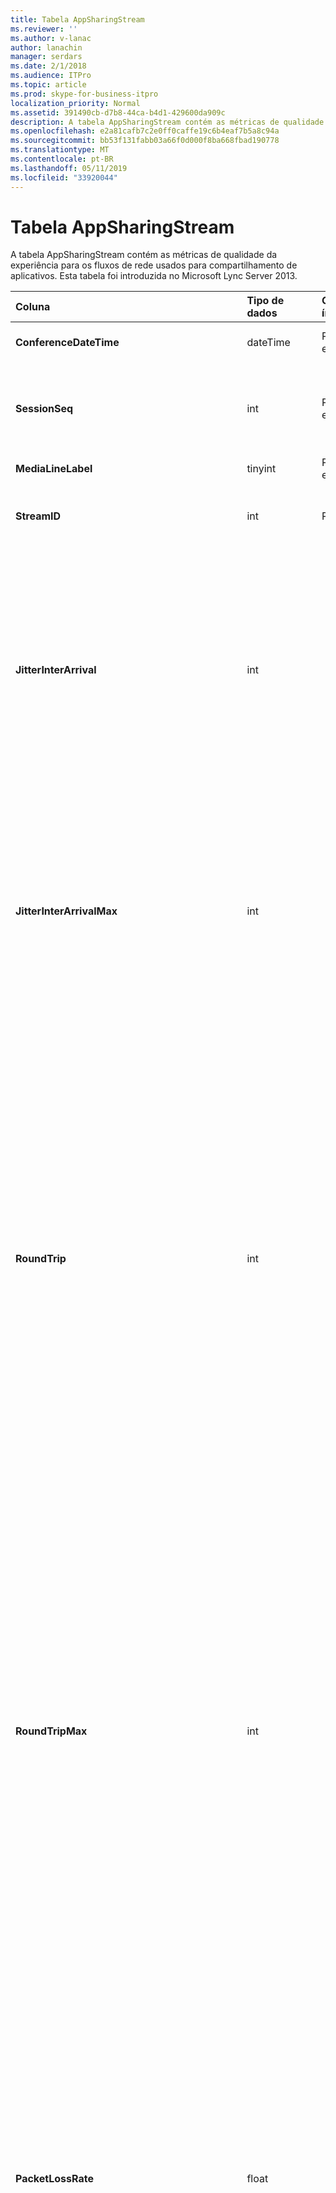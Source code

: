 ```yaml
---
title: Tabela AppSharingStream
ms.reviewer: ''
ms.author: v-lanac
author: lanachin
manager: serdars
ms.date: 2/1/2018
ms.audience: ITPro
ms.topic: article
ms.prod: skype-for-business-itpro
localization_priority: Normal
ms.assetid: 391490cb-d7b8-44ca-b4d1-429600da909c
description: A tabela AppSharingStream contém as métricas de qualidade da experiência para os fluxos de rede usados para compartilhamento de aplicativos. Esta tabela foi introduzida no Microsoft Lync Server 2013.
ms.openlocfilehash: e2a81cafb7c2e0ff0caffe19c6b4eaf7b5a8c94a
ms.sourcegitcommit: bb53f131fabb03a66f0d000f8ba668fbad190778
ms.translationtype: MT
ms.contentlocale: pt-BR
ms.lasthandoff: 05/11/2019
ms.locfileid: "33920044"
---
```

# <a name="appsharingstream-table"></a>Tabela AppSharingStream
 
A tabela AppSharingStream contém as métricas de qualidade da experiência para os fluxos de rede usados para compartilhamento de aplicativos. Esta tabela foi introduzida no Microsoft Lync Server 2013.
  
|**Coluna**|**Tipo de dados**|**Chave/índice**|**Detalhes**|
|:-----|:-----|:-----|:-----|
|**ConferenceDateTime** <br/> |dateTime  <br/> |Primária, estrangeira  <br/> |Data e hora em que a sessão foi iniciada.  <br/> |
|**SessionSeq** <br/> |int  <br/> |Primária, estrangeira  <br/> |Identificador sequencial usado para distinguir entre sessões que foram iniciadas na mesma data e ao mesmo tempo.  <br/> |
|**MediaLineLabel** <br/> |tinyint  <br/> |Primária, estrangeira  <br/> | Consulte a [Tabela MediaLine](https://docs.microsoft.com/skypeforbusiness/schema-reference/quality-of-experience-qoe-database-schema/medialine-0). <br/> |
|**StreamID** <br/> |int  <br/> |Primária  <br/> |Identificador exclusivo do fluxo de compartilhamento de aplicativo.  <br/> |
|**JitterInterArrival** <br/> |int  <br/> ||Tremulação média detectada entre chegadas de pacote RTP. (Tremulação é uma medição de quanto uma chamada treme.) Valores altos de tremulação são normalmente causados por congestionamento ou por um servidor de mídia sobrecarregado e resultam em perda ou distorção de áudio.  <br/> |
|**JitterInterArrivalMax** <br/> |int  <br/> ||Tremulação máxima detectada entre entradas de pacotes RTP. (É uma medida de "shakiness" de uma chamada de tremulação.) Os valores de tremulação alta normalmente são causados por congestionamento ou um servidor de mídia sobrecarregado e resultam em áudio distorcido ou perdido.  <br/> |
|**RoundTrip** <br/> |int  <br/> ||Quantidade média (em milissegundos) exigida para que um pacote de protocolo RTP viaje até outro ponto de extremidade e retorne. Tempos de viagem de ida e volta de 200 milissegundos ou menos são considerados de qualidade aceitável.  <br/> Os valores altos de tempo de resposta podem ser causados por roteamento de chamadas internacionais, configuração incorreta de um roteamento ou um servidor de mídia sobrecarregado. Tempos de resposta altos resultam em dificuldades para conversas de áudio bidirecionais e em tempo real.  <br/> |
|**RoundTripMax** <br/> |int  <br/> ||Quantidade máxima de (em milissegundos) necessária para um pacote de protocolo de transporte em tempo real para viajar para outro ponto de extremidade e, em seguida, novamente. Tempos de ida e volta de 200 milissegundos ou menos são considerados de qualidade aceitável.  <br/> Altos valores de tempo de resposta podem ser causados por roteamento de chamadas internacionais, configuração incorreta de um roteamento ou um servidor de mídia sobrecarregado. Tempos de resposta altos resultam em dificuldades para conversas de áudio bidirecionais e em tempo real.  <br/> |
|**PacketLossRate** <br/> |float  <br/> ||Taxa média de perda de pacotes de RTP (protocolo de transporte em tempo real). (A perda de pacotes ocorre quando pacotes de RTP, um protocolo usado para transmitir áudio e vídeo pela Internet, falha ao tentar alcançar seu destino). Altas taxas de perda geralmente são causadas por congestionamento, insuficiência da largura de banda, congestionamento ou interferência na rede sem fio ou um servidor de mídia sobrecarregado. A perda de pacotes normalmente resulta em distorção ou perda de áudio.  <br/> |
|**PacketLossRateMax** <br/> |float  <br/> ||Taxa máxima de perda de pacote real-time Transport Protocol (RTP). (A perda de pacote ocorre quando há falha de pacotes RTP, um protocolo usado para transmitir áudio e vídeo através da Internet, para atingir seu destino.) Taxas de perda de alta são geralmente causadas por congestionamento; falta de largura de banda; congestionamento sem fio ou interferência; ou um servidor de mídia sobrecarregado. A perda de pacote normalmente resulta em perda ou distorção de áudio.  <br/> |
|**PacketUtilization** <br/> |int  <br/> ||Número de pacotes enviados.  <br/> |
|**BandwidthEst** <br/> |int  <br/> ||Estimado unidirecional largura de banda disponível no final da sessão. Relatado em bits por segundo.  <br/> |
|**AppSharingPayloadDescription** <br/> |int  <br/> ||Descrição da carga do compartilhamento de aplicativos.  <br/> |
|**RelativeOneWayTotal** <br/> |float  <br/> ||Quantidade total de latência unidirecional. Latência de unidirecional relativa mede o atraso entre o cliente e o servidor.  <br/> |
|**RelativeOneWayAverage** <br/> |float  <br/> ||Quantidade média de latência unidirecional. Latência de unidirecional relativa mede o atraso entre o cliente e o servidor.  <br/> |
|**RelativeOneWayMax** <br/> |float  <br/> ||Quantidade máxima de latência unidirecional. Latência de unidirecional relativa mede o atraso entre o cliente e o servidor.  <br/> |
|**RelativeOneWayBurstOccurrences** <br/> |int  <br/> ||Ocorrências de intermitência unidirecional total. Uma transmissão "intermitente" é uma transmissão onde os fluxos de dados picos imprevisíveis em vez de um fluxo contínuo. Essa métrica mede o fluxo de dados entre o cliente e o servidor.  <br/> |
|**RelativeOneWayBurstDensity** <br/> |float  <br/> ||Densidade da intermitência unidirecional total. Uma transmissão "intermitente" é uma transmissão onde os fluxos de dados picos imprevisíveis em vez de um fluxo contínuo. Essa métrica mede o fluxo de dados entre o cliente e o servidor.  <br/> |
|**RelativeOneWayBurstDuration** <br/> |float  <br/> ||Duração da intermitência unidirecional total. Uma transmissão "intermitente" é uma transmissão onde os fluxos de dados picos imprevisíveis em vez de um fluxo contínuo. Essa métrica mede o fluxo de dados entre o cliente e o servidor.  <br/> |
|**RelativeOneWayGapOccurrences** <br/> |int  <br/> ||Ocorrências de intervalo unidirecional total. Uma transmissão "intermitente" é uma transmissão onde os fluxos de dados picos imprevisíveis em vez de um fluxo constante; lacunas indicam atrasos entre esses picos. Essa métrica mede o fluxo de dados entre o cliente e o servidor.  <br/> |
|**RelativeOneWayGapDensity** <br/> |float  <br/> ||Densidade do intervalo unidirecional total. Uma transmissão "intermitente" é uma transmissão onde os fluxos de dados picos imprevisíveis em vez de um fluxo constante; lacunas indicam atrasos entre esses picos. Essa métrica mede o fluxo de dados entre o cliente e o servidor.  <br/> |
|**RelativeOneWayGapDuration** <br/> |float  <br/> ||Duração do intervalo unidirecional total. Uma transmissão "intermitente" é uma transmissão onde os fluxos de dados picos imprevisíveis em vez de um fluxo constante; lacunas indicam atrasos entre esses picos. Essa métrica mede o fluxo de dados entre o cliente e o servidor.  <br/> |
|**ApplicationSharingType** <br/> |varChar(256)  <br/> ||Tipo de conteúdo e função de aplicativo (participante do compartilhamento ou visualizador).  <br/> |
|**RDPTileProcessingLatencyTotal** <br/> |float  <br/> ||Tempo total de processamento de blocos de protocolo RDP (RDP). Um total de superior é igual a um atraso mais na experiência de visualização.  <br/> |
|**RDPTileProcessingLatencyAverage** <br/> |float  <br/> ||Tempo médio de processamento de blocos de protocolo RDP (RDP). Um total de superior é igual a um atraso mais na experiência de visualização.  <br/> |
|**RDPTileProcessingLatencyMax** <br/> |float  <br/> ||Tempo máximo de processamento de blocos de protocolo RDP (RDP). Um total de superior é igual a um atraso mais na experiência de visualização.  <br/> |
|**RDPTileProcessingLatencyBurstOccurrences** <br/> |int  <br/> ||Ocorrências de intermitência no tempo de processamento de blocos de protocolo RDP (RDP). Uma transmissão "intermitente" é uma transmissão onde os fluxos de dados picos imprevisíveis em vez de um fluxo contínuo.  <br/> |
|**RDPTileProcessingLatencyBurstDensity** <br/> |float  <br/> ||Densidade da intermitência no tempo de processamento de blocos de protocolo RDP (RDP). Uma transmissão "intermitente" é uma transmissão onde os fluxos de dados picos imprevisíveis em vez de um fluxo contínuo.  <br/> |
|**RDPTileProcessingLatencyBurstDuration** <br/> |float  <br/> ||Intermitência duração em que o tempo de processamento de blocos de protocolo RDP (RDP). Uma transmissão "intermitente" é uma transmissão onde os fluxos de dados picos imprevisíveis em vez de um fluxo contínuo.  <br/> |
|**RDPTileProcessingLatencyGapOccurrences** <br/> |int  <br/> ||Ocorrências de intervalo no tempo de processamento de blocos de protocolo RDP (RDP).  <br/> |
|**RDPTileProcessingLatencyGapDensity** <br/> |float  <br/> ||Densidade do intervalo no tempo de processamento de blocos de protocolo RDP (RDP). Densidade do intervalo baixa equivale a uma melhor experiência de exibição.  <br/> |
|**RDPTileProcessingLatencyGapDuration** <br/> |float  <br/> ||Duração do intervalo em que o tempo de processamento de blocos de protocolo RDP (RDP). Durações lacuna curto equiparar para uma melhor experiência de exibição.  <br/> |
|**CaptureTileRateTotal** <br/> |float  <br/> ||Taxa total de blocos capturados (em blocos por segundo).  <br/> |
|**CaptureTileRateAverage** <br/> |float  <br/> ||Taxa média de blocos capturados (em blocos por segundo).  <br/> |
|**CaptureTileRateMax** <br/> |float  <br/> ||Taxa máxima de blocos capturados (em blocos por segundo).  <br/> |
|**CaptureTileRateBurstOccurrences** <br/> |int  <br/> ||Ocorrências de intermitência na taxa de blocos capturados (em blocos por segundo).  <br/> |
|**CaptureTileRateBurstDensity** <br/> |float  <br/> ||Densidade da intermitência na taxa de blocos capturados (em blocos por segundo).  <br/> |
|**CaptureTileRateBurstDuration** <br/> |float  <br/> ||Duração da intermitência na taxa de blocos capturados (em blocos por segundo).  <br/> |
|**CaptureTileRateGapOccurrences** <br/> |int  <br/> ||Ocorrências de intervalo na taxa de blocos capturados (em blocos por segundo).  <br/> |
|**CaptureTileRateGapDensity** <br/> |float  <br/> ||Densidade do intervalo na taxa de blocos capturados (em blocos por segundo).  <br/> |
|**CaptureTileRateGapDuration** <br/> |float  <br/> ||Duração do intervalo na taxa de blocos capturados (em blocos por segundo).  <br/> |
|**SpoiledTilePercentTotal** <br/> |float  <br/> ||Porcentagem total do conteúdo que não chegou ao visualizador, mas foi em vez disso descartado e substituído por conteúdo recente.  <br/> |
|**SpoiledTilePercentAverage** <br/> |float  <br/> ||Porcentagem média do conteúdo que não chegou ao visualizador, mas foi em vez disso descartado e substituído por conteúdo recente.  <br/> |
|**SpoiledTilePercentMax** <br/> |float  <br/> ||Porcentagem máxima do conteúdo que não chegou ao visualizador, mas foi em vez disso descartado e substituído por conteúdo recente.  <br/> |
|**SpoiledTilePercentBurstOccurrences** <br/> |int  <br/> ||Densidade da intermitência do conteúdo que não chegou ao visualizador, mas foi em vez disso descartado e substituído por conteúdo recente.  <br/> |
|**SpoiledTilePercentBurstDensity** <br/> |float  <br/> ||Intermitência densidade para o conteúdo que não chegou ao visualizador, mas foi em vez disso descartado e substituído por conteúdo recente.  <br/> |
|**SpoiledTilePercentBurstDuration** <br/> |float  <br/> ||Duração do conteúdo que não chegou ao visualizador, mas foi em vez disso descartado e substituído por conteúdo recente da intermitência.  <br/> |
|**SpoiledTilePercentGapOccurrences** <br/> |int  <br/> ||Ocorrências de intervalo do conteúdo que não chegou ao visualizador, mas foi em vez disso descartado e substituído por conteúdo recente.  <br/> |
|**SpoiledTilePercentGapDensity** <br/> |float  <br/> ||Densidade do intervalo do conteúdo que não chegou ao visualizador, mas foi em vez disso descartado e substituído por conteúdo recente.  <br/> |
|**SpoiledTilePercentGapDuration** <br/> |float  <br/> ||Duração do intervalo do conteúdo que não chegou ao visualizador, mas foi em vez disso descartado e substituído por conteúdo recente.  <br/> |
|**ScrapingFrameRateTotal** <br/> |float  <br/> ||Número total de quadros retirados da origem de gráficos.  <br/> |
|**ScrapingFrameRateAverage** <br/> |float  <br/> ||Número médio de quadros retirados da origem de gráficos.  <br/> |
|**ScrapingFrameRateMax** <br/> |float  <br/> ||Número máximo de quadros retirados da origem de gráficos.  <br/> |
|**ScrapingFrameRateBurstOccurrences** <br/> |int  <br/> ||Ocorrências de intermitência nos quadros retirados da origem de gráficos.  <br/> |
|**ScrapingFrameRateBurstDensity** <br/> |float  <br/> ||Densidade da intermitência nos quadros retirados da origem de gráficos.  <br/> |
|**ScrapingFrameRateBurstDuration** <br/> |float  <br/> ||Duração da intermitência nos quadros retirados da origem de gráficos.  <br/> |
|**ScrapingFrameRateGapOccurrences** <br/> |int  <br/> ||Ocorrências de intervalo nos quadros retirados da origem de gráficos.  <br/> |
|**ScrapingFrameRateGapDensity** <br/> |float  <br/> ||Densidade do intervalo nos quadros retirados da origem de gráficos.  <br/> |
|**ScrapingFrameRateGapDuration** <br/> |float  <br/> ||Duração do intervalo nos quadros retirados da origem de gráficos.  <br/> |
|**IncomingTileRateTotal** <br/> |float  <br/> ||Total de taxa de quadros de entrada como recebida pelo visualizador.  <br/> |
|**IncomingTileRateAverage** <br/> |float  <br/> ||Média de taxa de quadros de entrada como recebida pelo visualizador.  <br/> |
|**IncomingTileRateMax** <br/> |float  <br/> ||Taxa de blocos máxima de entrada como recebida pelo visualizador.  <br/> |
|**IncomingTileRateBurstOccurrences** <br/> |int  <br/> ||Ocorrências de intermitência na taxa de blocos de entrada como recebida pelo visualizador.  <br/> |
|**IncomingTileRateBurstDensity** <br/> |float  <br/> ||Densidade da intermitência na taxa de blocos de entrada como recebida pelo visualizador.  <br/> |
|**IncomingTileRateBurstDuration** <br/> |float  <br/> ||Duração da intermitência na taxa de blocos de entrada como recebida pelo visualizador.  <br/> |
|**IncomingTileRateGapOccurrences** <br/> |int  <br/> ||Ocorrências de intervalo na taxa de blocos de entrada como recebida pelo visualizador.  <br/> |
|**IncomingTileRateGapDensity** <br/> |float  <br/> ||Densidade do intervalo na taxa de blocos de entrada como recebida pelo visualizador.  <br/> |
|**IncomingTileRateGapDuration** <br/> |float  <br/> ||Duração do intervalo na taxa de blocos de entrada como recebida pelo visualizador.  <br/> |
|**IncomingFrameRateTotal** <br/> |float  <br/> ||Total de taxa de quadros de entrada como recebida pelo visualizador.  <br/> |
|**IncomingFrameRateAverage** <br/> |float  <br/> ||Média de taxa de quadros de entrada como recebida pelo visualizador.  <br/> |
|**IncomingFrameRateMax** <br/> |float  <br/> ||Máximo taxa de quadros entrada como recebida pelo visualizador.  <br/> |
|**IncomingFrameRateBurstOccurrences** <br/> |int  <br/> ||Ocorrências de intermitência na taxa de quadros de entrada como recebida pelo visualizador.  <br/> |
|**IncomingFrameRateBurstDensity** <br/> |float  <br/> ||Densidade da intermitência na taxa de quadros de entrada como recebida pelo visualizador.  <br/> |
|**IncomingFrameRateBurstDuration** <br/> |float  <br/> ||Duração da intermitência na taxa de quadros de entrada como recebida pelo visualizador.  <br/> |
|**IncomingFrameRateGapOccurrences** <br/> |int  <br/> ||Ocorrências de intervalo na taxa de quadros de entrada como recebida pelo visualizador.  <br/> |
|**IncomingFrameRateGapDensity** <br/> |float  <br/> ||Densidade do intervalo na taxa de quadros de entrada como recebida pelo visualizador.  <br/> |
|**IncomingFrameRateDuration** <br/> |float  <br/> ||Duração do intervalo na taxa de quadros de entrada como recebida pelo visualizador.  <br/> |
|**OutgoingTileRateTotal** <br/> |float  <br/> ||Taxa de blocos saída total para o emissor.  <br/> |
|**OutgoingTileRateAverage** <br/> |float  <br/> ||Taxa média de saída lado a lado para o emissor.  <br/> |
|**OutgoingTileRateMax** <br/> |float  <br/> ||Taxa de blocos saída máximo para o emissor.  <br/> |
|**OutgoingTileRateBurstOccurrences** <br/> |int  <br/> ||Ocorrências de intermitência na taxa de blocos de saída para o emissor.  <br/> |
|**OutgoingTileRateBurstDensity** <br/> |float  <br/> ||Densidade da intermitência na taxa de blocos de saída para o emissor.  <br/> |
|**OutgoingTileRateBurstDuration** <br/> |float  <br/> ||Duração da intermitência na taxa de blocos de saída para o emissor.  <br/> |
|**OutgoingTileRateGapOccurrences** <br/> |int  <br/> ||Ocorrências de intervalo na taxa de blocos de saída para o emissor.  <br/> |
|**OutgoingTileRateGapDensity** <br/> |float  <br/> ||Densidade do intervalo na taxa de blocos de saída para o emissor.  <br/> |
|**OutgoingTileRateGapDuration** <br/> |float  <br/> ||Duração do intervalo na taxa de blocos de saída para o emissor.  <br/> |
|**OutgoingFrameRateTotal** <br/> |float  <br/> ||Taxa de quadros saída total para o emissor.  <br/> |
|**OutgoingFrameRateAverage** <br/> |float  <br/> ||taxa média de saída quadro para o emissor.  <br/> |
|**OutgoingFrameRateMax** <br/> |float  <br/> ||Taxa de quadros saída máximo para o emissor.  <br/> |
|**OutgoingFrameRateBurstOccurrences** <br/> |int  <br/> ||Ocorrências de intermitência na taxa de quadros de saída para o emissor.  <br/> |
|**OutgoingFrameRateBurstDensity** <br/> |float  <br/> ||Densidade da intermitência na taxa de quadros de saída para o emissor.  <br/> |
|**OutgoingFrameRateBurstDuration** <br/> |float  <br/> ||Duração da intermitência na taxa de quadros de saída para o emissor.  <br/> |
|**OutgoingFrameRateGapOccurrences** <br/> |int  <br/> ||Ocorrências de intervalo na taxa de quadros de saída para o emissor.  <br/> |
|**OutgoingFrameRateGapDensity** <br/> |float  <br/> ||Densidade do intervalo na taxa de quadros de saída para o emissor.  <br/> |
|**OutgoingFrameRateGapDuration** <br/> |float  <br/> ||Duração do intervalo na taxa de quadros de saída para o emissor.  <br/> |
|**AverageRectangleHeight** <br/> |int  <br/> ||Média de altura de resolução de vídeo, em pixels.  <br/> |
|**AverageRectangleWidth** <br/> |int  <br/> ||Média de largura de resolução de vídeo, em pixels.  <br/> |
|**Entrada** <br/> |bit  <br/> ||Taxa de quadros média (em quadros por segundo) para transmissões de entrada.  <br/> |
|**Saída** <br/> |bit  <br/> ||Taxa de quadros média (em quadros por segundo) para transmissões de saída.  <br/> |
|**SenderIsCallerPAI** <br/> |bit  <br/> ||1 significa que a direção do fluxo é do chamador para o receptor.  <br/> 0 significa que a direção do fluxo é do receptor para o chamador.  <br/> |
   

